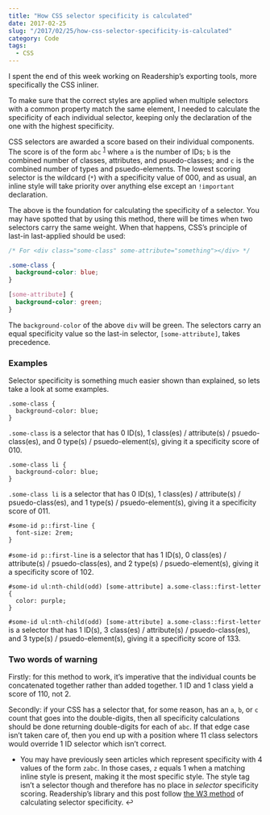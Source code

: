 ```yaml
---
title: "How CSS selector specificity is calculated"
date: 2017-02-25
slug: "/2017/02/25/how-css-selector-specificity-is-calculated"
category: Code
tags:
  - CSS
---
```


I spent the end of this week working on Readership’s exporting tools, more specifically the CSS inliner.

To make sure that the correct styles are applied when multiple selectors with a common property match the same element, I needed to calculate the specificity of each individual selector, keeping only the declaration of the one with the highest specificity.

CSS selectors are awarded a score based on their individual components. The score is of the form `abc` <sup id="fnref-38-1"><a href="#fn-38-1">1</a></sup> where `a` is the number of IDs; `b` is the combined number of classes, attributes, and psuedo-classes; and `c` is the combined number of types and psuedo-elements. The lowest scoring selector is the wildcard (`*`) with a specificity value of 000, and as usual, an inline style will take priority over anything else except an `!important` declaration.

The above is the foundation for calculating the specificity of a selector. You may have spotted that by using this method, there will be times when two selectors carry the same weight. When that happens, CSS’s principle of last-in last-applied should be used:

```css
/* For <div class="some-class" some-attribute="something"></div> */

.some-class {
  background-color: blue;
}

[some-attribute] {
  background-color: green;
}
```

The `background-color` of the above `div` will be green. The selectors carry an equal specificity value so the last-in selector, `[some-attribute]`, takes precedence.

### Examples

Selector specificity is something much easier shown than explained, so lets take a look at some examples.

```
.some-class {
  background-color: blue;
}
```

`.some-class` is a selector that has 0 ID(s), 1 class(es) / attribute(s) / psuedo-class(es), and 0 type(s) / psuedo-element(s), giving it a specificity score of 010.

```
.some-class li {
  background-color: blue;
}
```

`.some-class li` is a selector that has 0 ID(s), 1 class(es) / attribute(s) / psuedo-class(es), and 1 type(s) / psuedo-element(s), giving it a specificity score of 011.

```
#some-id p::first-line {
  font-size: 2rem;
}
```

`#some-id p::first-line` is a selector that has 1 ID(s), 0 class(es) / attribute(s) / psuedo-class(es), and 2 type(s) / psuedo-element(s), giving it a specificity score of 102.

```
#some-id ul:nth-child(odd) [some-attribute] a.some-class::first-letter {
  color: purple;
}
```

`#some-id ul:nth-child(odd) [some-attribute] a.some-class::first-letter` is a selector that has 1 ID(s), 3 class(es) / attribute(s) / psuedo-class(es), and 3 type(s) / psuedo-element(s), giving it a specificity score of 133.

### Two words of warning

Firstly: for this method to work, it’s imperative that the individual counts be concatenated together rather than added together. 1 ID and 1 class yield a score of 110, not 2.

Secondly: if your CSS has a selector that, for some reason, has an `a`, `b`, or `c` count that goes into the double-digits, then all specificity calculations should be done returning double-digits for each of `abc`. If that edge case isn’t taken care of, then you end up with a position where 11 class selectors would override 1 ID selector which isn’t correct.

- You may have previously seen articles which represent specificity with 4 values of the form `zabc`. In those cases, `z` equals 1 when a matching inline style is present, making it the most specific style. The style tag isn’t a selector though and therefore has no place in _selector_ specificity scoring. Readership’s library and this post follow [the W3 method](https://www.w3.org/TR/selectors/#specificity) of calculating selector specificity.&nbsp;↩

